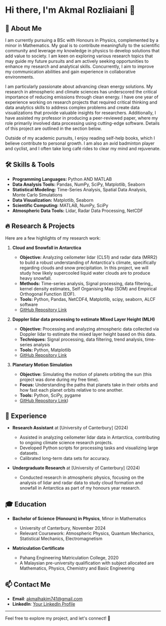 # Hi there, I'm Akmal Rozliaiani 👋



## 🚀 About Me

I am currently pursuing a BSc with Honours in Physics, complemented by a minor in Mathematics. My goal is to contribute meaningfully to the scientific community and leverage my knowledge in physics to develop solutions that add value to society. I am keen on exploring various research topics that may guide my future pursuits and am actively seeking opportunities to enhance my research and analytical skills. Concurrently, I aim to improve my communication abilities and gain experience in collaborative environments.

I am particularly passionate about advancing clean energy solutions. My research in atmospheric and climate sciences has underscored the critical importance of reducing emissions through clean energy. I have one year of experience working on research projects that required critical thinking and data analytics skills to address complex problems and create data visualizations that provide valuable insights for researchers. Additionally, I have assisted my professor in producing a peer-reviewed paper, where my role primarily involved data processing using cutting-edge software. Details of this project are outlined in the section below.

Outside of my academic pursuits, I enjoy reading self-help books, which I believe contribute to personal growth. I am also an avid badminton player and cyclist, and I often take long café rides to clear my mind and rejuvenate.

## 🛠️ Skills & Tools

- **Programming Languages:** Python AND MATLAB
- **Data Analysis Tools:** Pandas, NumPy, SciPy, Matplotlib, Seaborn
- **Statistical Modeling:** Time-Series Analysis, Spatial Data Analysis, Monte Carlo Simulations
- **Data Visualization:** Matplotlib, Seaborn
- **Scientific Computing:** MATLAB, NumPy, SciPy
- **Atmospheric Data Tools:** Lidar, Radar Data Processing, NetCDF

## 🔥 Research & Projects

Here are a few highlights of my research work:

1. **Cloud and Snowfall in Antarctica**
   - **Objective:** Analyzing ceilometer lidar (CL51) and radar data (MRR2) to build a robust understanding of Antarctica's climate, specifically regarding clouds and snow precipitation. In this project, we will study how likely supercooled liquid water clouds are to produce heavy snowfall.
   - **Methods:** Time-series analysis, Signal processing, data filtering,, kernel density estimates, Self Organising Map (SOM) and Empirical Orthogonal Function (EOF).
   - **Tools:** Python, Pandas, NetCDF4, Matplotlib, scipy, seaborn, ALCF software
   - [GitHub Repository Link](https://github.com/akemalkim/cloud-snowfall-antarctica)

2. **Doppler lidar data processing to estimate MIxed Layer Height (MLH)**
   - **Objective:** Processing and analyzing atmospheric data collected via Doppler lidar to estimate the mixed layer height based on this data.
   - **Techniques:** Signal processing, data filtering, trend analysis, time-series analysis
   - **Tools:** Python, Matplotlib
   - [GitHub Repository Link]((https://github.com/akemalkim/MLH-estimates))

3. **Planetary Motion Simulation**
   - **Objective:** Simulating the motion of planets orbiting the sun (this project was done during my free time).
   - **Focus:** Understanding the paths that planets take in their orbits and how fast each planet orbits relative to one another.
   - **Tools:** Python, SciPy, pygame
   - [GitHub Repository Link](https://github.com/akemalkim/planetary-motion))


## 💼 Experience

- **Research Assistant** at [University of Canterbury] (2024)
  - Assisted in analyzing ceilometer lidar data in Antarctica, contributing to ongoing climate science research projects.
  - Developed Python scripts for processing tasks and visualizing large datasets.
  - Calibrated long-term data sets for accuracy.

- **Undergraduate Research** at [University of Canterbury] (2024)
  - Conducted research in atmospheric physics, focusing on the analysis of lidar and radar data to study cloud formation and snowfall in Antarctica as part of my honours year research.

## 🎓 Education

- **Bachelor of Science (Honours) in Physics**, Minor in Mathematics
  - University of Canterbury, November 2024
  - Relevant Coursework: Atmospheric Physics, Quantum Mechanics, Statistical Mechanics, Electromagnetism

- **Matriculation Certificate**
  - Pahang Engineering Matriculation College, 2020
  - A Malaysian pre-university qualification with subject allocated are Mathematics, Physics, Chemistry and Basic Engineering

## 📫 Contact Me

- **Email**: akmalhakim741@gmail.com
- **LinkedIn**: [Your LinkedIn Profile](https://linkedin.com/in/username)

---

Feel free to explore my project, and let's connect! 🚀

